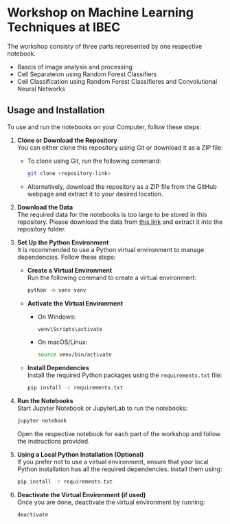 # Workshop on Machine Learning Techniques at IBEC

The workshop consisty of three parts represented by one respective notebook.
- Bascis of image analysis and processing
- Cell Separateion using Random Forest Classifiers
- Cell Classification using Random Forest Classifieres and Convolutional Neural Networks  

## Usage and Installation

To use and run the notebooks on your Computer, follow these steps:
1. **Clone or Download the Repository**  
    You can either clone this repository using Git or download it as a ZIP file:  
    - To clone using Git, run the following command:  
      ```bash
      git clone <repository-link>
      ```  
    - Alternatively, download the repository as a ZIP file from the GitHub webpage and extract it to your desired location.

2. **Download the Data**  
    The required data for the notebooks is too large to be stored in this repository. Please download the data from [this link](<placeholder-link>) and extract it into the repository folder.

3. **Set Up the Python Environment**  
    It is recommended to use a Python virtual environment to manage dependencies. Follow these steps:

    - **Create a Virtual Environment**  
      Run the following command to create a virtual environment:
      ```bash
      python -m venv venv
      ```
      
    - **Activate the Virtual Environment**  
      - On Windows:
         ```bash
         venv\Scripts\activate
         ```
      - On macOS/Linux:
         ```bash
         source venv/bin/activate
         ```

    - **Install Dependencies**  
      Install the required Python packages using the `requirements.txt` file:
      ```bash
      pip install -r requirements.txt
      ```

4. **Run the Notebooks**  
    Start Jupyter Notebook or JupyterLab to run the notebooks:
    ```bash
    jupyter notebook
    ```
    Open the respective notebook for each part of the workshop and follow the instructions provided.

5. **Using a Local Python Installation (Optional)**  
    If you prefer not to use a virtual environment, ensure that your local Python installation has all the required dependencies. Install them using:
    ```bash
    pip install -r requirements.txt
    ```

6. **Deactivate the Virtual Environment (if used)**  
    Once you are done, deactivate the virtual environment by running:
    ```bash
    deactivate
    ```